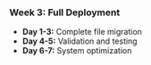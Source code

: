 ### Week 3: Full Deployment

- **Day 1-3:** Complete file migration
- **Day 4-5:** Validation and testing
- **Day 6-7:** System optimization
